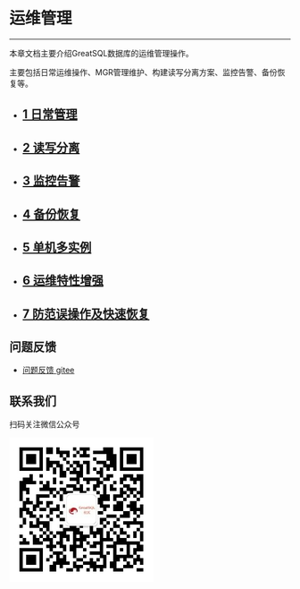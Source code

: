 # 运维管理
---

本章文档主要介绍GreatSQL数据库的运维管理操作。

主要包括日常运维操作、MGR管理维护、构建读写分离方案、监控告警、备份恢复等。

- ## [1 日常管理](./1-basic-oper.md)
- ## [2 读写分离](./2-oper-rw-splitting.md)
- ## [3 监控告警](./3-monitoring-and-alerting.md)
- ## [4 备份恢复](./4-backup-and-restore.md)
- ## [5 单机多实例](./5-multi-instances.md)
- ## [6 运维特性增强](./6-feature-enhancement.md)
- ## [7 防范误操作及快速恢复](./7-avoid-mistakes.md)

**问题反馈**
---
- [问题反馈 gitee](https://gitee.com/GreatSQL/GreatSQL-Manual/issues)


**联系我们**
---

扫码关注微信公众号

![greatsql-wx](../greatsql-wx.jpg)